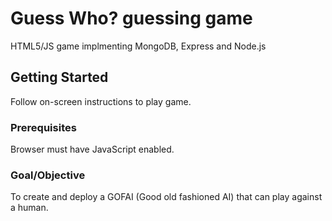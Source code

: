 # Guess Who? guessing game

HTML5/JS game implmenting MongoDB, Express and Node.js

## Getting Started

Follow on-screen instructions to play game.

### Prerequisites

Browser must have JavaScript enabled.


### Goal/Objective

To create and deploy a GOFAI (Good old fashioned AI) that can play against a human. 
